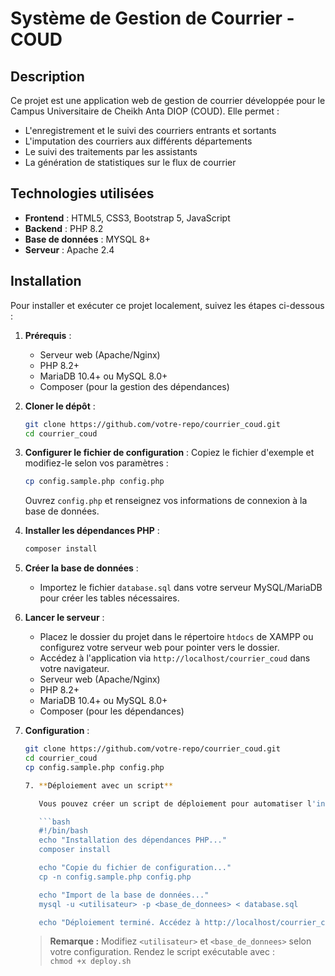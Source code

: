 # Système de Gestion de Courrier - COUD

## Description

Ce projet est une application web de gestion de courrier développée pour le Campus Universitaire de Cheikh Anta DIOP (COUD). Elle permet :

- L'enregistrement et le suivi des courriers entrants et sortants
- L'imputation des courriers aux différents départements
- Le suivi des traitements par les assistants
- La génération de statistiques sur le flux de courrier

## Technologies utilisées

- **Frontend** : HTML5, CSS3, Bootstrap 5, JavaScript
- **Backend** : PHP 8.2
- **Base de données** : MYSQL 8+
- **Serveur** : Apache 2.4

## Installation

Pour installer et exécuter ce projet localement, suivez les étapes ci-dessous :

1. **Prérequis** :
   - Serveur web (Apache/Nginx)
   - PHP 8.2+
   - MariaDB 10.4+ ou MySQL 8.0+
   - Composer (pour la gestion des dépendances)

2. **Cloner le dépôt** :
   ```bash
   git clone https://github.com/votre-repo/courrier_coud.git
   cd courrier_coud
   ```

3. **Configurer le fichier de configuration** :
   Copiez le fichier d'exemple et modifiez-le selon vos paramètres :
   ```bash
   cp config.sample.php config.php
   ```
   Ouvrez `config.php` et renseignez vos informations de connexion à la base de données.

4. **Installer les dépendances PHP** :
   ```bash
   composer install
   ```

5. **Créer la base de données** :
   - Importez le fichier `database.sql` dans votre serveur MySQL/MariaDB pour créer les tables nécessaires.

6. **Lancer le serveur** :
   - Placez le dossier du projet dans le répertoire `htdocs` de XAMPP ou configurez votre serveur web pour pointer vers le dossier.
   - Accédez à l'application via `http://localhost/courrier_coud` dans votre navigateur.
   - Serveur web (Apache/Nginx)
   - PHP 8.2+
   - MariaDB 10.4+ ou MySQL 8.0+
   - Composer (pour les dépendances)

2. **Configuration** :
   ```bash
   git clone https://github.com/votre-repo/courrier_coud.git
   cd courrier_coud
   cp config.sample.php config.php

   7. **Déploiement avec un script**

      Vous pouvez créer un script de déploiement pour automatiser l'installation. Par exemple, créez un fichier `deploy.sh` à la racine du projet :

      ```bash
      #!/bin/bash
      echo "Installation des dépendances PHP..."
      composer install

      echo "Copie du fichier de configuration..."
      cp -n config.sample.php config.php

      echo "Import de la base de données..."
      mysql -u <utilisateur> -p <base_de_donnees> < database.sql

      echo "Déploiement terminé. Accédez à http://localhost/courrier_coud"
      ```

      > **Remarque :** Modifiez `<utilisateur>` et `<base_de_donnees>` selon votre configuration. Rendez le script exécutable avec :  
      > `chmod +x deploy.sh`
